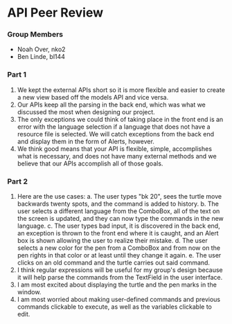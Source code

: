 API Peer Review
===============

### Group Members

* Noah Over, nko2
* Ben Linde, bl144

### Part 1
1. We kept the external APIs short so it is more flexible and easier to create a new view based off the models API and vice versa.
2. Our APIs keep all the parsing in the back end, which was what we discussed the most when designing our project.
3. The only exceptions we could think of taking place in the front end is an error with the language selection if a language that does not have a resource file is selected. We will catch exceptions from the back end and display them in the form of Alerts, however.
4. We think good means that your API is flexible, simple, accomplishes what is necessary, and does not have many external methods and we believe that our APIs accomplish all of those goals.

### Part 2

1. Here are the use cases:
	a. The user types "bk 20", sees the turtle move backwards twenty spots, and the command is added to history.
	b. The user selects a different language from the ComboBox, all of the text on the screen is updated, and they can now type the commands in the new language.
	c. The user types bad input, it is discovered in the back end, an exception is thrown to the front end where it is caught, and an Alert box is shown allowing the user to realize their mistake.
	d. The user selects a new color for the pen from a ComboBox and from now on the pen rights in that color or at least until they change it again.
	e. The user clicks on an old command and the turtle carries out said command.
2. I think regular expressions will be useful for my group's design because it will help parse the commands from the TextField in the user interface.
3. I am most excited about displaying the turtle and the pen marks in the window.
4. I am most worried about making user-defined commands and previous commands clickable to execute, as well as the variables clickable to edit.